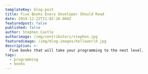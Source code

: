 ```yaml
---
templateKey: blog-post
title: Five Books Every Developer Should Read
date: 2019-12-22T21:02:20.866Z
featuredpost: false
published: false
author: Stephen Castle
authorimage: /img/contributors/stephen.jpg
featuredimage: /img/blog-images/helloworld.jpg
description: >-
  Five books that will take your programming to the next level.
tags:
  - programming
  - books
---
```

